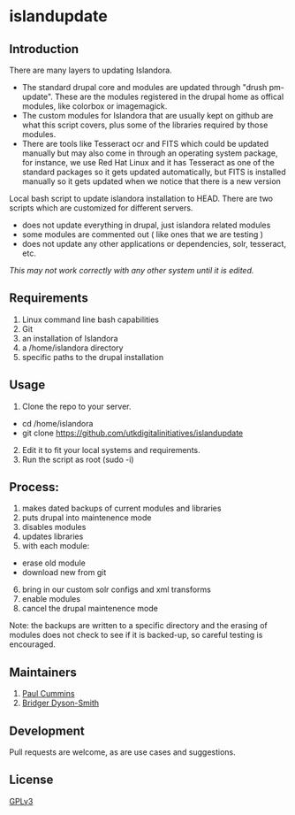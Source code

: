 # islandupdate

## Introduction

  There are many layers to updating Islandora.
  
* The standard drupal core and modules are updated through "drush pm-update". These are the modules registered in the drupal home as offical modules, like colorbox or imagemagick.
* The custom modules for Islandora that are usually kept on github are what this script covers, plus some of the libraries required by those modules.
* There are tools like Tesseract ocr and FITS which could be updated manually but may also come in through an operating
 system package, for instance, we use Red Hat Linux and it has Tesseract as one of the standard packages so it gets updated automatically, but FITS is installed manually so it gets updated when we notice that there is a new version

Local bash script to update islandora installation to HEAD. There are two scripts
 which are customized for different servers.

* does not update everything in drupal, just islandora related modules
* some modules are commented out ( like ones that we are testing )
* does not update any other applications or dependencies, solr, tesseract, etc.

_This may not work correctly with any other system until it is edited._

## Requirements
1. Linux command line bash capabilities
2. Git
3. an installation of Islandora
4. a /home/islandora directory
5. specific paths to the drupal installation

## Usage

1. Clone the repo to your server.
 - cd /home/islandora
 - git clone https://github.com/utkdigitalinitiatives/islandupdate
2. Edit it to fit your local systems and requirements.
3. Run the script as root (sudo -i)

## Process:

1. makes dated backups of current modules and libraries
2. puts drupal into maintenence mode
3. disables modules
4. updates libraries
5. with each module:
  - erase old module
  - download new from git
6. bring in our custom solr configs and xml transforms
7. enable modules
8. cancel the drupal maintenence mode

Note:  the backups are written to a specific directory
 and the erasing of modules does not check to see if it is backed-up, so
careful testing is encouraged.

## Maintainers
1. [Paul Cummins](https://github.com/pc37utn)
2. [Bridger Dyson-Smith](https://github.com/CanOfBees)
## Development

Pull requests are welcome, as are use cases and suggestions.

## License

[GPLv3](http://www.gnu.org/licenses/gpl-3.0.txt)
